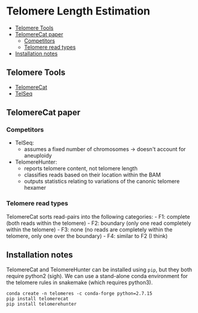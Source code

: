 Telomere Length Estimation
==========================

<!-- vim-markdown-toc GFM -->

* [Telomere Tools](#telomere-tools)
* [TelomereCat paper](#telomerecat-paper)
    * [Competitors](#competitors)
    * [Telomere read types](#telomere-read-types)
* [Installation notes](#installation-notes)

<!-- vim-markdown-toc -->

## Telomere Tools

* [TelomereCat](https://github.com/jhrf/telomerecat)
* [TelSeq](https://github.com/zd1/telseq)


## TelomereCat paper

### Competitors
* TelSeq:
    - assumes a fixed number of chromosomes -> doesn't account for aneuploidy
* TelomereHunter:
    - reports telomere content, not telomere length
    - classifies reads based on their location within the BAM
    - outputs statistics relating to variations of the canonic telomere hexamer

### Telomere read types
TelomereCat sorts read-pairs into the following categories:
    - F1: complete (both reads within the telomere)
    - F2: boundary (only one read completely within the telomere)
    - F3: none (no reads are completely within the telomere, only one over the boundary)
    - F4: similar to F2 (I think)

## Installation notes
TelomereCat and TelomereHunter can be installed using `pip`, but they both require python2 (sigh).
We can use a stand-alone conda environment for the telomere rules in snakemake (which requires python3).

```
conda create -n telomeres -c conda-forge python=2.7.15
pip install telomerecat
pip install telomerehunter
```

